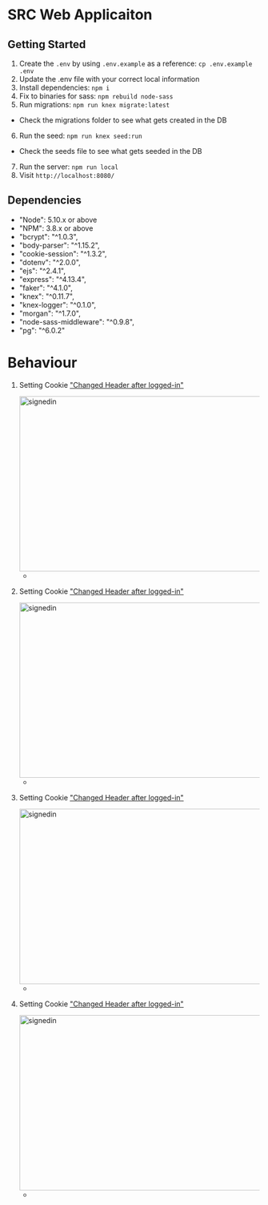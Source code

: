 # SRC Web Applicaiton

## Getting Started

1. Create the `.env` by using `.env.example` as a reference: `cp .env.example .env`
2. Update the .env file with your correct local information
3. Install dependencies: `npm i`
4. Fix to binaries for sass: `npm rebuild node-sass`
5. Run migrations: `npm run knex migrate:latest`
  - Check the migrations folder to see what gets created in the DB
6. Run the seed: `npm run knex seed:run`
  - Check the seeds file to see what gets seeded in the DB
7. Run the server: `npm run local`
8. Visit `http://localhost:8080/`

## Dependencies

- "Node": 5.10.x or above
- "NPM": 3.8.x or above
- "bcrypt": "^1.0.3",
- "body-parser": "^1.15.2",
- "cookie-session": "^1.3.2",
- "dotenv": "^2.0.0",
- "ejs": "^2.4.1",
- "express": "^4.13.4",
- "faker": "^4.1.0",
- "knex": "^0.11.7",
- "knex-logger": "^0.1.0",
- "morgan": "^1.7.0",
- "node-sass-middleware": "^0.9.8",
- "pg": "^6.0.2"

# Behaviour

1. Setting Cookie ["Changed Header after logged-in"](https://github.com/alynnlp/Project-2/blob/master/docs/signedin.png?raw=true)

    <img src="./docs/signedin.png" alt="signedin" width="1000" height="350">

    -

1. Setting Cookie ["Changed Header after logged-in"](https://github.com/alynnlp/Project-2/blob/master/docs/signedin.png?raw=true)

    <img src="./docs/signedin.png" alt="signedin" width="1000" height="350">

    -

1. Setting Cookie ["Changed Header after logged-in"](https://github.com/alynnlp/Project-2/blob/master/docs/signedin.png?raw=true)

    <img src="./docs/signedin.png" alt="signedin" width="1000" height="350">

    -

1. Setting Cookie ["Changed Header after logged-in"](https://github.com/alynnlp/Project-2/blob/master/docs/signedin.png?raw=true)

    <img src="./docs/signedin.png" alt="signedin" width="1000" height="350">

    - 
